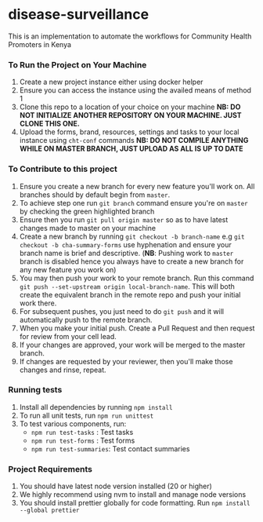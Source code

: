 # disease-surveillance

This is an implementation to automate the workflows for Community Health Promoters in Kenya

### To Run the Project on Your Machine

1. Create a new project instance either using docker helper
2. Ensure you can access the instance using the availed means of method 1
3. Clone this repo to a location of your choice on your machine
   **NB: DO NOT INITIALIZE ANOTHER REPOSITORY ON YOUR MACHINE. JUST CLONE THIS ONE.**
4. Upload the forms, brand, resources, settings and tasks to your local instance using `cht-conf` commands
   **NB: DO NOT COMPILE ANYTHING WHILE ON MASTER BRANCH, JUST UPLOAD AS ALL IS UP TO DATE**

### To Contribute to this project

1. Ensure you create a new branch for every new feature you'll work on. All branches should by default begin from `master`.
2. To achieve step one run `git branch` command ensure you're on `master` by checking the green highlighted branch
3. Ensure then you run `git pull origin master` so as to have latest changes made to master on your machine
4. Create a new branch by running `git checkout -b branch-name` e.g `git checkout -b cha-summary-forms` use hyphenation and ensure your branch name is brief and descriptive. (**NB**: Pushing work to `master` branch is disabled hence you always have to create a new branch for any new feature you work on)
5. You may then push your work to your remote branch. Run this command `git push --set-upstream origin local-branch-name`. This will both create the equivalent branch in the remote repo and push your initial work there.
6. For subsequent pushes, you just need to do `git push` and it will automatically push to the remote branch.
7. When you make your initial push. Create a Pull Request and then request for review from your cell lead.
8. If your changes are approved, your work will be merged to the master branch.
9. If changes are requested by your reviewer, then you'll make those changes and rinse, repeat.

### Running tests
1. Install all dependencies by running `npm install`
2. To run all unit tests, run `npm run unittest`
3. To test various components, run:
   * `npm run test-tasks` : Test tasks
   * `npm run test-forms` : Test forms
   * `npm run test-summaries`: Test contact summaries

### Project Requirements
1. You should have latest node version installed (20 or higher)
2. We highly recommend using nvm to install and manage node versions
3. You should install prettier globally for code formatting. Run `npm install --global prettier`